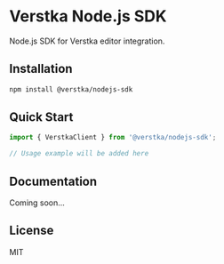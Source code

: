 # Verstka Node.js SDK

Node.js SDK for Verstka editor integration.

## Installation

```bash
npm install @verstka/nodejs-sdk
```

## Quick Start

```typescript
import { VerstkaClient } from '@verstka/nodejs-sdk';

// Usage example will be added here
```

## Documentation

Coming soon...

## License

MIT